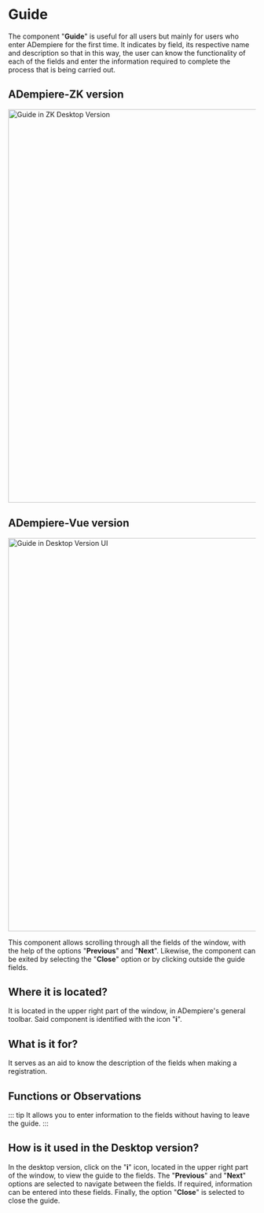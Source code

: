 # Guide

The component "**Guide**" is useful for all users but mainly for users who enter ADempiere for the first time. It indicates by field, its respective name and description so that in this way, the user can know the functionality of each of the fields and enter the information required to complete the process that is being carried out.

## ADempiere-ZK version

<img :src="$withBase('/images/components/guide/zk-desktop-version-guide.png')" alt="Guide in ZK Desktop Version" width="800px">

## ADempiere-Vue version

<img :src="$withBase('/images/components/guide/ui-version-guide.png')" alt="Guide in Desktop Version UI" width="800px">

This component allows scrolling through all the fields of the window, with the help of the options "**Previous**" and "**Next**". Likewise, the component can be exited by selecting the "**Close**" option or by clicking outside the guide fields.

## Where it is located?

It is located in the upper right part of the window, in ADempiere's general toolbar. Said component is identified with the icon "**i**".

## What is it for?

It serves as an aid to know the description of the fields when making a registration.

## Functions or Observations

::: tip
It allows you to enter information to the fields without having to leave the guide.
:::

## How is it used in the Desktop version?

In the desktop version, click on the "**i**" icon, located in the upper right part of the window, to view the guide to the fields. The "**Previous**" and "**Next**" options are selected to navigate between the fields. If required, information can be entered into these fields. Finally, the option "**Close**" is selected to close the guide.

<img :src="$withBase('/images/components/guide/how-to-use-it-in-the-desktop-version.gif')" />
